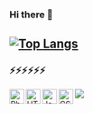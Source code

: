 ### Hi there 👋

[![Top Langs](https://github-readme-stats.vercel.app/api/top-langs/?username=turkayaltintas&layout=compact)](https://github.com/turkayaltintas/github-readme-stats)
---
### ⚡⚡⚡⚡⚡⚡

<img align="left" alt="Php" width="26px" src="http://turkayaltintas.com/site/uploads/2021/Dec/20/php(1)%20(2).png" />
<img align="left" alt="HTML5" width="26px" src="http://turkayaltintas.com/site/uploads/2021/Dec/20/html-5.png" />
<img align="left" alt="JavaScript" width="26px" src="http://turkayaltintas.com/site/uploads/2021/Dec/20/javascript.png" />
<img align="left" alt="CSS3" width="26px" src="http://turkayaltintas.com/site/uploads/2021/Dec/20/css-3%20(2).png" />





[![](https://github-readme-stats.vercel.app/api?username=turkayaltintas)](https://github.com/turkayaltintas/github-readme-stats)





<!--
**turkayaltintas/turkayaltintas** is a ✨ _special_ ✨ repository because its `README.md` (this file) appears on your GitHub profile.
Here are some ideas to get you started:

- 🔭 I’m currently working on ...
- 🌱 I’m currently learning ...
- 👯 I’m looking to collaborate on ...
- 🤔 I’m looking for help with ...
- 💬 Ask me about ...
- 📫 How to reach me: ...
- 😄 Pronouns: ...
- ⚡ Fun fact: ...
-->
